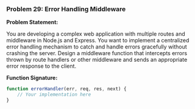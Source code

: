 ### Problem 29: Error Handling Middleware
 
**Problem Statement:**

You are developing a complex web application with multiple routes and middleware in Node.js and Express. You want to implement a centralized error handling mechanism to catch and handle errors gracefully without crashing the server. Design a middleware function that intercepts errors thrown by route handlers or other middleware and sends an appropriate error response to the client.
 
**Function Signature:**
```javascript
function errorHandler(err, req, res, next) {
    // Your implementation here
}
